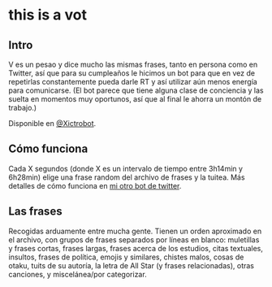 # this is a vot

## Intro
V es un pesao y dice mucho las mismas frases, tanto en persona como en Twitter, así que para su cumpleaños le hicimos un bot para que en vez de repetirlas constantemente pueda darle RT y así utilizar aún menos energía para comunicarse. (El bot parece que tiene alguna clase de conciencia y las suelta en momentos muy oportunos, así que al final le ahorra un montón de trabajo.)

Disponible en [@Xictrobot](https://twitter.com/xictrobot).

## Cómo funciona
Cada X segundos (donde X es un intervalo de tiempo entre 3h14min y 6h28min) elige una frase random del archivo de frases y la tuitea. Más detalles de cómo funciona en [mi otro bot de twitter](https://github.com/heyslide/loscampsbot).

## Las frases
Recogidas arduamente entre mucha gente. Tienen un orden aproximado en el archivo, con grupos de frases separados por líneas en blanco: muletillas y frases cortas, frases largas, frases acerca de los estudios, citas textuales, insultos, frases de política, emojis y similares, chistes malos, cosas de otaku, tuits de su autoría, la letra de All Star (y frases relacionadas), otras canciones, y miscelánea/por categorizar.
